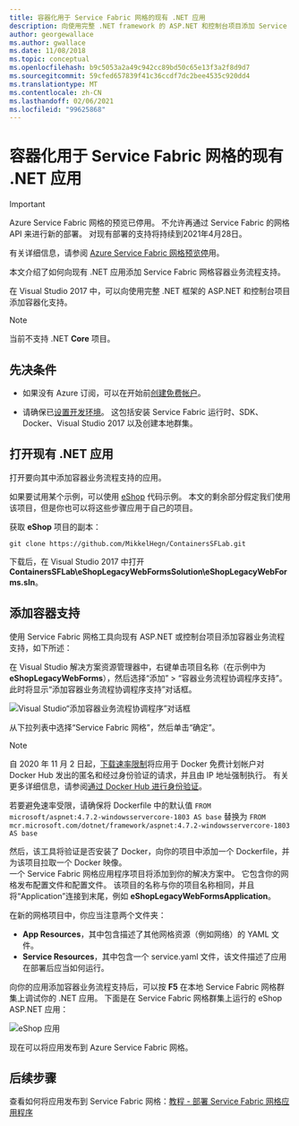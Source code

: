 ```yaml
---
title: 容器化用于 Service Fabric 网格的现有 .NET 应用
description: 向使用完整 .NET framework 的 ASP.NET 和控制台项目添加 Service Fabric 网格容器业务流程支持。
author: georgewallace
ms.author: gwallace
ms.date: 11/08/2018
ms.topic: conceptual
ms.openlocfilehash: b9c5053a2a49c942cc89bd50c65e13f3a2f8d9d7
ms.sourcegitcommit: 59cfed657839f41c36ccdf7dc2bee4535c920dd4
ms.translationtype: MT
ms.contentlocale: zh-CN
ms.lasthandoff: 02/06/2021
ms.locfileid: "99625868"
---
```

# <a name="containerize-an-existing-net-app-for-service-fabric-mesh"></a>容器化用于 Service Fabric 网格的现有 .NET 应用

> [!IMPORTANT]
> Azure Service Fabric 网格的预览已停用。 不允许再通过 Service Fabric 的网格 API 来进行新的部署。 对现有部署的支持将持续到2021年4月28日。
> 
> 有关详细信息，请参阅 [Azure Service Fabric 网格预览停](https://azure.microsoft.com/updates/azure-service-fabric-mesh-preview-retirement/)用。

本文介绍了如何向现有 .NET 应用添加 Service Fabric 网格容器业务流程支持。

在 Visual Studio 2017 中，可以向使用完整 .NET 框架的 ASP.NET 和控制台项目添加容器化支持。

> [!NOTE]
> 当前不支持 .NET **Core** 项目。

## <a name="prerequisites"></a>先决条件

* 如果没有 Azure 订阅，可以在开始前[创建免费帐户](https://azure.microsoft.com/free/?WT.mc_id=A261C142F)。

* 请确保已[设置开发环境](service-fabric-mesh-howto-setup-developer-environment-sdk.md)。 这包括安装 Service Fabric 运行时、SDK、Docker、Visual Studio 2017 以及创建本地群集。

## <a name="open-an-existing-net-app"></a>打开现有 .NET 应用

打开要向其中添加容器业务流程支持的应用。

如果要试用某个示例，可以使用 [eShop](https://github.com/MikkelHegn/ContainersSFLab) 代码示例。 本文的剩余部分假定我们使用该项目，但是你也可以将这些步骤应用于自己的项目。

获取 **eShop** 项目的副本：

```git
git clone https://github.com/MikkelHegn/ContainersSFLab.git
```

下载后，在 Visual Studio 2017 中打开 **ContainersSFLab\eShopLegacyWebFormsSolution\eShopLegacyWebForms.sln**。

## <a name="add-container-support"></a>添加容器支持
 
使用 Service Fabric 网格工具向现有 ASP.NET 或控制台项目添加容器业务流程支持，如下所述：

在 Visual Studio 解决方案资源管理器中，右键单击项目名称（在示例中为 **eShopLegacyWebForms**），然后选择“添加” > “容器业务流程协调程序支持”。
此时将显示“添加容器业务流程协调程序支持”对话框。

![Visual Studio“添加容器业务流程协调程序”对话框](./media/service-fabric-mesh-howto-containerize-vs/add-container-orchestration-support.png)

从下拉列表中选择“Service Fabric 网格”，然后单击“确定”。


>[!NOTE]
> 自 2020 年 11 月 2 日起，[下载速率限制](https://docs.docker.com/docker-hub/download-rate-limit/)将应用于 Docker 免费计划帐户对 Docker Hub 发出的匿名和经过身份验证的请求，并且由 IP 地址强制执行。 有关更多详细信息，请参阅[通过 Docker Hub 进行身份验证](../container-registry/buffer-gate-public-content.md#authenticate-with-docker-hub)。
>
> 若要避免速率受限，请确保将 Dockerfile 中的默认值 `FROM microsoft/aspnet:4.7.2-windowsservercore-1803 AS base` 替换为 `FROM mcr.microsoft.com/dotnet/framework/aspnet:4.7.2-windowsservercore-1803 AS base`

然后，该工具将验证是否安装了 Docker，向你的项目中添加一个 Dockerfile，并为该项目拉取一个 Docker 映像。  
一个 Service Fabric 网格应用程序项目将添加到你的解决方案中。 它包含你的网格发布配置文件和配置文件。 该项目的名称与你的项目名称相同，并且将“Application”连接到末尾，例如 **eShopLegacyWebFormsApplication**。 

在新的网格项目中，你应当注意两个文件夹：
- **App Resources**，其中包含描述了其他网格资源（例如网络）的 YAML 文件。
- **Service Resources**，其中包含一个 service.yaml 文件，该文件描述了应用在部署后应当如何运行。

向你的应用添加容器业务流程支持后，可以按 **F5** 在本地 Service Fabric 网格群集上调试你的 .NET 应用。 下面是在 Service Fabric 网格群集上运行的 eShop ASP.NET 应用： 

![eShop 应用](./media/service-fabric-mesh-howto-containerize-vs/eshop-running.png)

现在可以将应用发布到 Azure Service Fabric 网格。

## <a name="next-steps"></a>后续步骤

查看如何将应用发布到 Service Fabric 网格：[教程 - 部署 Service Fabric 网格应用程序](service-fabric-mesh-tutorial-deploy-service-fabric-mesh-app.md)